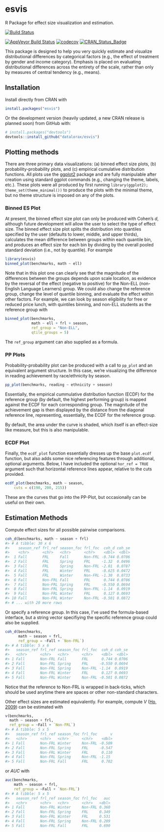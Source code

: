 
<!-- README.md is generated from README.Rmd. Please edit that file -->

# esvis

R Package for effect size visualization and estimation.

[![Build
Status](https://travis-ci.org/datalorax/esvis.svg?branch=master)](https://travis-ci.org/datalorax/esvis)

[![AppVeyor Build
Status](https://ci.appveyor.com/api/projects/status/github/DJAnderson07/esvis?branch=master&svg=true)](https://ci.appveyor.com/project/DJAnderson07/esvis)
[![codecov](https://codecov.io/gh/DJAnderson07/esvis/branch/master/graph/badge.svg)](https://codecov.io/gh/DJAnderson07/esvis)
[![CRAN\_Status\_Badge](http://www.r-pkg.org/badges/version/esvis)](https://cran.r-project.org/package=esvis)

This package is designed to help you very quickly estimate and visualize
distributional differences by categorical factors (e.g., the effect of
treatment by gender and income category). Emphasis is placed on
evaluating distributional differences across the entirety of the scale,
rather than only by measures of central tendency (e.g., means).

## Installation

Install directly from CRAN with

``` r
install.packages("esvis")
```

Or the development version (heavily updated, a new CRAN release is
planned soon) from GitHub with:

``` r
# install.packages("devtools")
devtools::install_github("datalorax/esvis")
```

## Plotting methods

There are three primary data visualizations: (a) binned effect size
plots, (b) probability-probability plots, and (c) empirical cumulative
distribution functions. All plots use the
[ggplot2](http://ggplot2.tidyverse.org) package and are fully
manipulable after creation using standard ggplot commands (e.g.,
changing the theme, labels, etc.). These plots were all produced by
first running `library(ggplot2); theme_set(theme_minimal())` to produce
the plots with the minimal theme, but no theme structure is imposed on
any of the plots.

### Binned ES Plot

At present, the binned effect size plot can only be produced with
Cohen’s *d*, although future development will allow the user to select
the type of effect size. The binned effect size plot splits the
distribution into quantiles specified by the user (defaults to lower,
middle, and upper thirds), calculates the mean difference between groups
within each quantile bin, and produces an effect size for each bin by
dividing by the overall pooled standard deviation (i.e., not by
quantile). For example

``` r
library(esvis)
binned_plot(benchmarks, math ~ ell)
```

Note that in this plot one can clearly see that the magnitude of the
differences between the groups depends upon scale location, as evidence
by the reversal of the effect (negative to positive) for the Non-ELL
(non-English Language Learners) group. We could also change the
reference group, change the level of quantile binning, and evaluate the
effect within other factors. For example, we can look by season
eligibility for free or reduced price lunch, with quintiles binning, and
non-ELL students as the reference group with

``` r
binned_plot(benchmarks, 
            math ~ ell + frl + season, 
            ref_group = "Non-ELL",
            qtile_groups = 5)
```

The `ref_group` argument can also supplied as a formula.

### PP Plots

Probability-probability plot can be produced with a call to `pp_plot`
and an equivalent argument structure. In this case, we’re visualizing
the difference in reading achievement by race/ethnicity by season.

``` r
pp_plot(benchmarks, reading ~ ethnicity + season)
```

Essentially, the empirical cummulative distribution function (ECDF) for
the reference group (by default, the highest performing group) is mapped
against the ECDF for each corresponding group. The magnitude of the
achievement gap is then displayed by the distance from the diagonal
reference line, representing, essentially, the ECDF for the reference
group.

By default, the area under the curve is shaded, which itself is an
effect-size like measure, but this is also manipulable.

### ECDF Plot

Finally, the `ecdf_plot` function essentially dresses up the base
`plot.ecdf` function, but also adds some nice referencing features
through additional, optional arguments. Below, I have included the
optional `hor_ref = TRUE` argument such that horizontal reference lines
appear, relative to the cuts provided.

``` r
ecdf_plot(benchmarks, math ~ season, 
    cuts = c(190, 200, 215))
```

These are the curves that go into the PP-Plot, but occasionally can be
useful on their own.

## Estimation Methods

Compute effect sizes for all possible pairwise comparisons.

``` r
coh_d(benchmarks, math ~ season + frl)
#> # A tibble: 30 x 6
#>    season_ref frl_ref season_foc frl_foc  coh_d coh_se
#>    <chr>      <chr>   <chr>      <chr>    <dbl>  <dbl>
#>  1 Fall       FRL     Fall       Non-FRL -0.744 0.0706
#>  2 Fall       FRL     Spring     FRL     -1.32  0.0496
#>  3 Fall       FRL     Spring     Non-FRL -2.01  0.0787
#>  4 Fall       FRL     Winter     FRL     -0.625 0.0472
#>  5 Fall       FRL     Winter     Non-FRL -1.30  0.0733
#>  6 Fall       Non-FRL Fall       FRL      0.744 0.0706
#>  7 Fall       Non-FRL Spring     FRL     -0.550 0.0694
#>  8 Fall       Non-FRL Spring     Non-FRL -1.14  0.0919
#>  9 Fall       Non-FRL Winter     FRL      0.127 0.0693
#> 10 Fall       Non-FRL Winter     Non-FRL -0.501 0.0872
#> # ... with 20 more rows
```

Or specify a reference group. In this case, I’ve used the formula-based
interface, but a string vector specifiying the specific reference group
could also be supplied.

``` r
coh_d(benchmarks, 
      math ~ season + frl, 
      ref_group = ~Fall + `Non-FRL`)
#> # A tibble: 5 x 6
#>   season_ref frl_ref season_foc frl_foc  coh_d coh_se
#>   <chr>      <chr>   <chr>      <chr>    <dbl>  <dbl>
#> 1 Fall       Non-FRL Fall       FRL      0.744 0.0706
#> 2 Fall       Non-FRL Spring     FRL     -0.550 0.0694
#> 3 Fall       Non-FRL Spring     Non-FRL -1.14  0.0919
#> 4 Fall       Non-FRL Winter     FRL      0.127 0.0693
#> 5 Fall       Non-FRL Winter     Non-FRL -0.501 0.0872
```

Notice that the reference to Non-FRL is wrapped in back-ticks, which
should be used anytime there are spaces or other non-standard
characters.

Other effect sizes are estimated equivalently. For example, compute *V*
([Ho, 2009](https://www.jstor.org/stable/40263526?seq=1#page_scan_tab_contents))
can be estimated with

``` r
v(benchmarks, 
  math ~ season + frl, 
  ref_group = ~Fall + `Non-FRL`)
#> # A tibble: 5 x 5
#>   season_ref frl_ref season_foc frl_foc      v
#>   <chr>      <chr>   <chr>      <chr>    <dbl>
#> 1 Fall       Non-FRL Winter     Non-FRL -0.509
#> 2 Fall       Non-FRL Spring     FRL     -0.547
#> 3 Fall       Non-FRL Winter     FRL      0.110
#> 4 Fall       Non-FRL Spring     Non-FRL -1.15 
#> 5 Fall       Non-FRL Fall       FRL      0.702
```

or *AUC* with

``` r
auc(benchmarks, 
    math ~ season + frl, 
    ref_group = ~Fall + `Non-FRL`)
#> # A tibble: 5 x 5
#>   season_ref frl_ref season_foc frl_foc   auc
#>   <chr>      <chr>   <chr>      <chr>   <dbl>
#> 1 Fall       Non-FRL Winter     Non-FRL 0.360
#> 2 Fall       Non-FRL Spring     FRL     0.349
#> 3 Fall       Non-FRL Winter     FRL     0.531
#> 4 Fall       Non-FRL Spring     Non-FRL 0.209
#> 5 Fall       Non-FRL Fall       FRL     0.690
```
